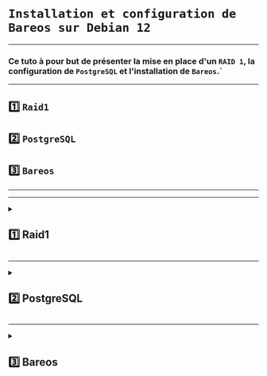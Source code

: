 # `Installation et configuration de Bareos sur Debian 12`

---

### Ce tuto à pour but de présenter la mise en place d'un `RAID 1`, la configuration de `PostgreSQL` et l'installation de `Bareos`.`

---

## 1️⃣ `Raid1`
## 2️⃣ `PostgreSQL`
## 3️⃣ `Bareos`

---
---

<details>
<summary>
<h2>
1️⃣ Raid1
</h2>
</summary>

[TUTO](https://www.justegeek.fr/tuto-creer-raid-logiciel-mdadm-debian/)

## ✏️ Petit point sur le RAID Logiciel ou Matériel (ici nous ferons un RAID logiciel)

### :open_file_folder: `Logiciel` 
### Administré par un logiciel au niveau du BIOS, installé sur un système d'exploitation

### :computer: `Matériel`
### Un contrôleur RAID gère et exécute toutes les tâches liées au RAID indépendamment du système d'exploitation.

---

## I) `Vérification des disques(Inutile sur VM)`
## II) `Préparation des disques`
## III) `Création du RAID 1`
## IV) `Création du point de montage`

---
---

## `I) Vérification des disques(Inutile sur VM)`

### 1.1) Installer l'outil de vérif (smatmontools)
    sudo apt update && apt upgrade
    sudo apt-get install smartmontools

### 1.2) lister les disques
    lsblk

### Ici la vérification se portera sur `sdb` et `sdc`
![image](https://github.com/user-attachments/assets/58305804-b5f4-47dc-8157-d3ba28c7c189)

### 1.3) Vérification
    sudo smartctl -t short /dev/sdX # Remplacer X par le bon disques

### 1.4) Résultat 
    sudo smartctl -l selftest /dev/sdX # Remplacer X par le bon disques
### Résultat attendu => « Completed without error »

---
---

## `II) Préparation des disques`

### 2.1) Ici utilisation de gdisk pour faire du GPT (fdisk => MBR)
    gdisk /dev/sdX

### 2.2) Dans gdisk en achainement des commandes 

* ### `o` pour créer une nouvelle table de partition GPT puis sur Entrée (confirmer avec Y et Entrée)

* ### On appuie sur `n` pour créer une nouvelle partition. Pour le numéro de partition, laissez par défaut. Pour ma part, c’est 1 puisque mes disques ne contiennent pas d’autres partitions. Il y a de fortes chances pour que ce soit la même chose chez vous.

* ### Pour le choix du `First Sector`, laissez le `choix par défaut`. Cela devrait vous créer une partition à partir du secteur `2048`.

* ### Idem pour le `last secto`, laissez par `défaut`.

* ### Pour le `code de la partition`, entrez `fd00` cela correspond à Linux RAID

* ### Appuyez sur `w` pour enregistrer les changements et quitter gdisk (confirmer avec Y et Entrée)


## `III) Création du RAID 1 (avec mdadm)`

### 1.1) Vérification des partitions créer 
    mdadm -E /dev/sd[b-c]

### Sortie attendu:
![image](https://github.com/user-attachments/assets/b5399c69-c9df-4ce5-a502-09edc9660b08)

### 1.2) Création de la grapper RAID :
    mdadm --create /dev/md0 --level=1 --raid-devices=2 /dev/sd[b-c]1

### 📝 Explication

* ### /dev/mdX : correspondant au nom de la grappe

* ### –level=Y : indique que je souhaite créer un RAID Y (ici 1 => mirroring)

* ### –raid-devices=Z : indique le nombre de disques qui vont composer mon RAID (ici Z = 2)

* ### /dev/sd[b-c]1 : indique les disque sur lesquels réaliser le RAID ici sdb1 et sdc1

### 1.3) Controler l''avancement
    cat /proc/mdstat
![image](https://github.com/user-attachments/assets/2aa527ae-7c04-4186-ad3e-e4d1a16d570e)

### 1.4) Création d’un système de fichiers sur la grappe RAID
   mkfs.ext4 /dev/md0
   
![image](https://github.com/user-attachments/assets/40661d37-4e2d-4022-a035-86f087754079)



## `IV) Création du point de montage`

### 4.1) récupérer les UUID
    blkid

### 4.2) Monter et créer un dossier de point de montage
    mount /dev/md0 /mnt/backup
    mkdir /mnt/backup
    

### 4.3) Création du point de montage dans fstab
    nano /etc/fstab
![image](https://github.com/user-attachments/assets/7805236e-8dbc-4d73-ac8e-421497a7fe8f)



### 4.5) Sauvegarde de la configuration du RAID

### Copie l'ancienne config avant édition
    cp /etc/mdadm/mdadm.conf /etc/mdadm/mdadm.conf.old 

### Redirige la sortie vers le ficher de conf 
    mdadm --detail --scan >> /etc/mdadm/mdadm.conf 

![image](https://github.com/user-attachments/assets/597dfa61-1af9-4050-95c4-c6c888b3defc)


### MAJ initramfs
    update-initramfs -u -k all

>Un système de fichiers virtuel initial (initramfs) est un système de fichiers initial en mémoire ram basé sur tmpfs (un système de fichiers léger de taille flexible, en mémoire), qui n'utilise pas un périphérique de blocs séparé.

### Résultat 
    cat /proc/mdstat
  ![image](https://github.com/user-attachments/assets/861ec442-f0f9-4c3e-9223-f4592b322e04)

</details>


---



<details>
<summary>
<h2>
2️⃣ PostgreSQL
</h2>
</summary>

[TUTO](https://shape.host/resources/comment-installer-postgresql-sur-debian-12)

## I Instalation 
## II Configuration

---

## `I Instalation`

### PostgreSQL, aussi connu sous le nom de Postgres, est un système de gestion de base de données relationnelle et objet

### 1.1) Installer `GNUP` (clés PGP)
    apt install gnupg -y

### 1.2) Importez la clé du dépôt PostgreSQL 
     wget --quiet -O - https://www.postgresql.org/media/keys/ACCC4CF8.asc | sudo apt-key add -

### Sortie attendu:
![image](https://github.com/user-attachments/assets/4c95412a-8415-4775-9abf-5dca855aac21)

### 1.3) Ajoutez le dépôt PostgreSQL
    echo "deb http://apt.postgresql.org/pub/repos/apt/ $(lsb_release -cs)-pgdg main" | sudo tee /etc/apt/sources.list.d/pgdg.list

### 1.4) Installez PostgreSQL:
    sudo apt update
    sudo apt install postgresql-13 -y

### 1.5) Activer démarer status
    systemctl enable postgresql
    systemctl start postgresql
    systemctl status postgresql

![image](https://github.com/user-attachments/assets/1f9db2d0-d724-40f2-9a67-9627a37c4ca2)

--
## `II Configuration`

### 2.1) Passer dans le terminal de PostgreSQL via l'utilisateur system postgres
### Ici je suis en root donc
     su - postgres # le prompt doit changer.

### Et si en Utilisateur normal 
     sudo -i -u postgres

### Créez un utilisateur PostgreSQL (penser à noter les infos, dans description VM par exemple)
    createuser --interactive

![image](https://github.com/user-attachments/assets/6f7e7c28-6c61-4b1a-b714-baf19b20cb01)

### 2.2) Créez une base de données
    createdb <USERNAME>

### 2.3) accéder à la base de donnés:
      psql

![image](https://github.com/user-attachments/assets/60d90924-18fd-4a01-a41b-a3f9a1d788b4)

</details>


---

<details>
<summary>
<h2>
3️⃣ Bareos  
</h2>
</summary>

[TUTO_lionel](https://github.com/osmc2017/Tutos-et-Scripts-Apprenti-Technicien-Systeme-et-Reseau/blob/main/TUTO/Tuto_Bareos/Bareos_server_debian.md) // [TUTO_officiel](https://docs.bareos.org/) // [TUTO_web](https://computingforgeeks.com/how-to-install-bareos-on-ubuntu/)


## I) Ajout du Dépot et autorisation
## II) Instalation
## III) Configuration

---

## `I) Ajout du Dépot et autorisation`

### 1.1) Télécharger le script d’ajout des dépôts Bareos :
        wget https://download.bareos.org/current/Debian_12/add_bareos_repositories.sh

### 1.2) Droits d’exécution au script :
        chmod +x add_bareos_repositories.sh

### 1.3) Exécuter le script pour ajouter les dépôts Bareos :
        sh ./add_bareos_repositories.sh

### 1.4) Mettez à jour la liste des paquets :
        apt update

---

## `II) Installation`

### 2.1) Instalation de Bareos
    apt install bareos bareos-database-postgresql -y

### PostgreSQL est configuré corectement donc j'utilise l'option configurer avec dbconfig-common
### Donc yes puis reseigner passwoerd et confirmer

### 2.3) ⚠️Vérification⚠️
        su - postgre
        psql -U bareos -d bareos -h localhost
![image](https://github.com/user-attachments/assets/fb634c4c-ac0c-45e0-9447-f4b1092ae552)

### Ce prompt correspond à la base de donnée Bareos dans PostgreSQL.
### 2.3.1) `Lister toutes les tables`
        \dt

![image](https://github.com/user-attachments/assets/8b3f7d1b-5924-4017-b3e8-6f9c97cb803f)

### 2.3.2) `Lister le rôles`
        \du

![image](https://github.com/user-attachments/assets/f4cbc0f6-e520-410e-a013-7e39e06281b9)

### 2.3.3) `Lister les priviléges`     
        \dp

![image](https://github.com/user-attachments/assets/898a5d77-d3d7-4b28-939e-175c016a3344)
    

---

## `III) Configuration`

### 📝 Les paramètre relative au serveur Bareos sont dispo dans => /etc/dbconfig-common/bareos-database-common.conf
### 📝 Les Deamon Bareos dispo dans /usr/sbin

### 3.1) Activer les deamon
        systemctl enable --now bareos-director.service
        systemctl enable --now bareos-storage.service
        systemctl enable --now bareos-filedaemon.service

### 3.2) Configurer l'authentification de Bareos vers la base de donné postgreSQL
        nano /etc/postgresql/13/main/pg_hba.conf

### Ajouter ces lignes au fichier de conf ⚠️PQostgreSQL lit de hautvers le bas!!
![image](https://github.com/user-attachments/assets/c92eb437-1606-4a99-baaf-8bf8996fcd55)


### 3.3) Redémarrer le service
        systemctl restart postgresql

### 3.4) `Test` 
        su - postgres
         psql -U bareos -d bareos -c '\dt'        
![image](https://github.com/user-attachments/assets/365aa1bd-d5e3-452b-932c-1dd954d14ebe)

        psql -U bareos bareos -w
![image](https://github.com/user-attachments/assets/73a2013a-b4b5-4f9d-83bf-fc171e3c8837)

* ### psql : Lance le client PostgreSQL

* ### -U bareos : Connexion avec l’utilisateur bareos

* ### -d bareos : Connexion à la base de données nommée bareos

* ### -W : Demande le mot de passe (prompte l’utilisateur)

 ### test bconsole (qui permet de communiquer avec Bareos Director)
        bconsole # Dans le shell du serveur
        *status director

### Sortie attendu
![image](https://github.com/user-attachments/assets/9657115f-ec66-4fd1-9733-62baf0bb6462)

* ### Connexion réussie à bareos-dir (le Director Bareos).

* ### Version : 24.0.3 (build du 15 mai 2025).

* ### Base de données utilisée : PostgreSQL — donc config de pg_hba.conf + psql est bien fonctionnelle.

* ### Aucune erreur détectée.

  
</details>


